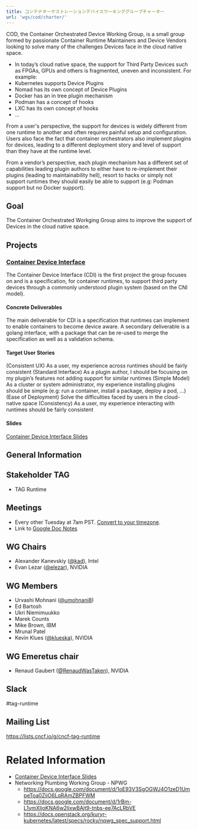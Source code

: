```yaml
---
title: コンテナオーケストレーションデバイスワーキンググループチャーター
url: 'wgs/cod/charter/'
---
```

COD, the Container Orchestrated Device Working Group, is a small group formed by passionate Container Runtime Maintainers and Device Vendors looking to solve many of the challenges Devices face in the cloud native space.

* In today’s cloud native space, the support for Third Party Devices such as FPGAs, GPUs and others is fragmented, uneven and inconsistent. For example:
* Kubernetes supports Device Plugins
* Nomad has its own concept of Device Plugins
* Docker has an in tree plugin mechanism
* Podman has a concept of hooks
* LXC has its own concept of hooks
* ...

From a user's perspective, the support for devices is widely different from one runtime to another and often requires painful setup and configuration.
Users also face the fact that container orchestrators also implement plugins for devices, leading to a different deployment story and level of support than they have at the runtime level.

From a vendor’s perspective, each plugin mechanism has a different set of capabilities leading plugin authors to either have to re-implement their plugins (leading to maintainability hell), resort to hacks or simply not support runtimes they should easily be able to support (e.g: Podman support but no Docker support).

## Goal

The Container Orchestrated Workging Group aims to improve the support of Devices in the cloud native space.

## Projects

### [Container Device Interface](https://github.com/cncf-tags/container-device-interface)

The Container Device Interface (CDI) is the first project the group focuses on and is a specification, for container runtimes, to support third party devices through a commonly understood plugin system (based on the CNI model).

#### Concrete Deliverables
The main deliverable for CDI is a specification that runtimes can implement to enable containers to become device aware.
A secondary deliverable is a golang interface, with a package that can be re-used to merge the specification as well as a validation schema.

#### Target User Stories

(Consistent UX) As a user, my experience across runtimes should be fairly consistent
(Standard Interface) As a plugin author, I should be focusing on my plugin’s features not adding support for similar runtimes
(Simple Model) As a cluster or system administrator, my experience installing plugins should be simple (e.g: run a container, install a package, deploy a pod, …)
(Ease of Deployment) Solve the difficulties faced by users in the cloud-native space
(Consistency) As a user, my experience interacting with runtimes should be fairly consistent

#### Slides

[Container Device Interface Slides](https://docs.google.com/presentation/d/1UXgKYx5AA9ThYYLDswHsXFDL7TrNzVcac8zjlMIfEDs/)


## General Information

## Stakeholder TAG

- TAG Runtime

## Meetings

* Every other Tuesday at 7am PST. [Convert to your timezone](http://www.thetimezoneconverter.com/?t=07:00&tz=PT%20%28Pacific%20Time%29).
* Link to [Google Doc Notes](https://docs.google.com/document/d/1gUgAMEThkRt4RJ7pA7ZbPPmIOX2Vb7fwH025MjfcTYU/edit?ts=5ef21262#)


## WG Chairs

* Alexander Kanevskiy ([@kad](https://github.com/kad)), Intel
* Evan Lezar ([@elezar](https://github.com/elezar)), NVIDIA

## WG Members

* Urvashi Mohnani ([@umohnani8](https://github.com/umohnani8))
* Ed Bartosh
* Ukri Niemimuukko
* Marek Counts
* Mike Brown, IBM
* Mrunal Patel
* Kevin Klues ([@klueska](https://github.com/klueska)), NVIDIA

## WG Emeretus chair

* Renaud Gaubert ([@RenaudWasTaken](https://github.com/RenaudWasTaken)), NVIDIA

## Slack

#tag-runtime

## Mailing List

https://lists.cncf.io/g/cncf-tag-runtime

# Related Information

* [Container Device Interface Slides](https://docs.google.com/presentation/d/1UXgKYx5AA9ThYYLDswHsXFDL7TrNzVcac8zjlMIfEDs/)
* Networking Plumbing Working Group - NPWG
  * https://docs.google.com/document/d/1oE93V3SgOGWJ4O1zeD1UmpeToa0ZiiO6LqRAmZBPFWM
  * https://docs.google.com/document/d/1rBm-L1ymXIjoKNA6w2lixwBAjt9-tnbs-ee7AcLRbVE
  * https://docs.openstack.org/kuryr-kubernetes/latest/specs/rocky/npwg_spec_support.html
